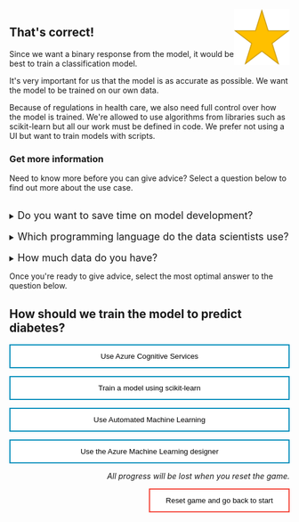 <style>
.button  {
  border: none;
  color: black;
  width: 100%;
  padding: 12px 28px;
  background-color: white;
  border: 2px solid #008CBA;
  transition-duration: 0.4s;
}
.button:hover  {
  background-color: #008CBA;
  color: white; 
  border: 2px solid #008CBA;
}
.resetbutton  {
  border: none;
  color: black;
  float: right;
  padding: 12px 28px;
  background-color: white;
  border: 2px solid #f44336;
  transition-duration: 0.4s;
}
.resetbutton:hover  {
  background-color: #f44336;
  color: white; 
  border: 2px solid #f44336;
}
</style>

<img style="float: right;width:100px;" src="../media/star.png">


## That's correct!

Since we want a binary response from the model, it would be best to train a classification model. 

It's very important for us that the model is as accurate as possible. We want the model to be trained on our own data. 

Because of regulations in health care, we also need full control over how the model is trained. We're allowed to use algorithms from libraries such as scikit-learn but all our work must be defined in code. We prefer not using a UI but want to train models with scripts.

### Get more information
Need to know more before you can give advice? Select a question below to find out more about the use case.

<br>
<details>
<summary><font size="+1">Do you want to save time on model development?</font></summary>
It may sound counterintuitive, but no... Time is not important, accuracy is. We know we need to create our own custom model. We want everything that is done to train the model to be documented. If someone requests to understand how the model is trained, we need to be able to answer to that.
</details>
<br>
<details>
<summary><font size="+1">Which programming language do the data scientists use?</font></summary>
The data scientists only work in Python. They work in Jupyter notebooks.
</details>

<br>
<details>
<summary><font size="+1">How much data do you have?</font></summary>
We'll initially test the idea with a small anonymized dataset of 10000 rows. The medical data we work with is privacy-sensitive so initial development should happen on the small dataset instead of the actual production dataset which the data scientists should not get access to.
</details>

Once you're ready to give advice, select the most optimal answer to the question below.

## How should we train the model to predict diabetes?

<button class="button" onclick="window.location.href='03B';">Use Azure Cognitive Services</button>

<button class="button" onclick="window.location.href='03A';">Train a model using scikit-learn</button>

<button class="button" onclick="window.location.href='03B';">Use Automated Machine Learning</button>

<button class="button" onclick="window.location.href='03B';">Use the Azure Machine Learning designer</button>

<p style="text-align:right;"><i>All progress will be lost when you reset the game.</i></p>

<button class="resetbutton" onclick="window.location.href='../../00-start-training';">Reset game and go back to start</button>

<script>
    //Get all details elements
    const questions = document.querySelectorAll('details');

    //add event listener
    questions.forEach(det => {
        det.addEventListener('toggle', toggleOpenOneOnly)
    })

// toggle state of details elements
    function toggleOpenOneOnly(e) {
        questions.forEach(det => {
            if (det != this) {
                let splitText = det.innerHTML.split("\n");
                let newText = splitText[1] + "\nYou already used one hint\n";
                det.innerHTML = newText;
            }
            
            det.removeEventListener('toggle', toggleOpenOneOnly)
        });
    }
</script>

